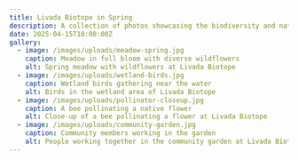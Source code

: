```yaml
---
title: Livada Biotope in Spring
description: A collection of photos showcasing the biodiversity and natural beauty of Livada Biotope during the spring season.
date: 2025-04-15T10:00:00Z
gallery:
  - image: /images/uploads/meadow-spring.jpg
    caption: Meadow in full bloom with diverse wildflowers
    alt: Spring meadow with wildflowers at Livada Biotope
  - image: /images/uploads/wetland-birds.jpg
    caption: Wetland birds gathering near the water
    alt: Birds in the wetland area of Livada Biotope
  - image: /images/uploads/pollinator-closeup.jpg
    caption: A bee pollinating a native flower
    alt: Close-up of a bee pollinating a flower at Livada Biotope
  - image: /images/uploads/community-garden.jpg
    caption: Community members working in the garden
    alt: People working together in the community garden at Livada Biotope
---
```

